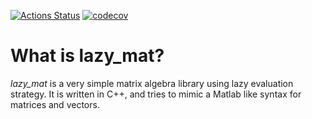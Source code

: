 [![Actions Status](https://github.com/samiiali/lazy_mat/workflows/build/badge.svg)](https://github.com/samiiali/lazy_mat/actions)
[![codecov](https://codecov.io/gh/samiiali/lazy_eval/branch/master/graph/badge.svg?token=G0M5IESDLU)](https://codecov.io/gh/samiiali/lazy_eval)

# What is lazy_mat?

*lazy_mat* is a very simple matrix algebra library using lazy evaluation
strategy. It is written in C++, and tries to mimic a Matlab like syntax
for matrices and vectors.
